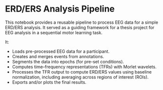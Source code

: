 # ERD/ERS Analysis Pipeline

This notebook provides a reusable pipeline to process EEG data for a simple ERD/ERS analysis. It served as a guiding framework for a thesis project for EEG analysis in a sequential motor learning task.

It:
- Loads pre-processed EEG data for a participant.
- Creates and merges events from annotations.
- Segments the data into epochs (for pre-set conditions).
- Computes time–frequency representations (TFRs) with Morlet wavelets.
- Processes the TFR output to compute ERD/ERS values using baseline normalization,
  including averaging across regions of interest (ROIs).
- Exports and/or plots the final results.
